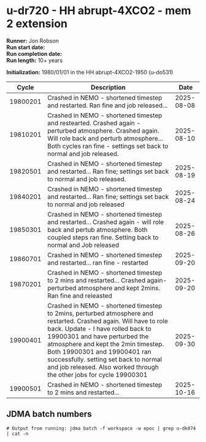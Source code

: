 # u-dr720 - HH abrupt-4XCO2 - mem 2 extension

**Runner:** Jon Robson  
**Run start date:**  
**Run completion date:**   
**Run length:** 10+ years  

**Initialization:** 1980/01/01 in the HH abrupt-4XCO2-1950 (u-do531)

| Cycle | Description | Date |
| --- | --- | --- |
| 19800201 | Crashed in NEMO - shortened timestep and restarted. Ran fine and job released... | 2025-08-08 |
| 19810201  | Crashed in NEMO - shortened timestep and restearted. Crashed again - perturbed atmosphere. Crashed again. Will role back and perturb atmosphere... Both cycles ran fine - settings set back to normal and job released. | 2025-08-10 | 
| 19820501 | Crashed in NEMO - shortened timestep and restarted... Ran fine; settings set back to normal and job released. | 2025-08-19 |
| 19840201 | Crashed in NEMO - shortened timestep and restarted... Ran fine; settings set back to normal and job released | 2025-08-24 |
| 19850301 | Crashed in NEMO - shortened timestep and restarted... Crashed again - will role back and pertub atmosphere. Both coupled steps ran fine. Setting back to normal and Job released  | 2025-08-26 |
| 19860701 | Crashed in NEMO - shortened timestep and restarted... ran fine - restarted | 2025-09-20 |
| 19870201 | Crashed in NEMO - shortened timestep to 2 mins and restarted... Crashed again- perturbed atmosphere and kept 2mins. Ran fine and releasted   | 2025-09-20 |
| 19900401 | Crashed in NEMO - shortened timestep to 2mins, perturbed atmosphere and restarted. Crashed again. Will have to role back. Update - I have rolled back to 19900301 and have perturbed the atmosphere and kept the 2min timestep. Both 19900301 and 19900401 ran successfully. setting set back to normal and job released. Also worked through the other jobs for cycle 19900301 | 2025-09-30 | 
| 19900501 | Crashed in NEMO - shortened timestep to 2 mins and restarted... | 2025-10-16 |





## JDMA batch numbers
```
# Output from running: jdma batch -f workspace -w epoc | grep u-dk074 | cat -n


```
